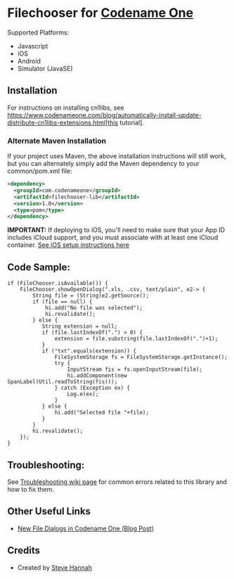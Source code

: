 # Filechooser for [Codename One](https://www.codenameone.com)

Supported Platforms:

* Javascript
* iOS
* Android
* Simulator (JavaSE)

## Installation

For instructions on installing cn1libs, see https://www.codenameone.com/blog/automatically-install-update-distribute-cn1libs-extensions.html[this tutorial].

### Alternate Maven Installation

If your project uses Maven, the above installation instructions will still work, but you can alternately simply add the Maven dependency to your common/pom.xml file:


```xml
<dependency>
  <groupId>com.codenameone</groupId>
  <artifactId>filechooser-lib</artifactId>
  <version>1.0</version>
  <type>pom</type>
</dependency>
```

**IMPORTANT:** If deploying to iOS, you'll need to make sure that your App ID includes iCloud support, and you must associate with at least one iCloud container.  [See iOS setup instructions here](https://github.com/shannah/cn1-filechooser/wiki/iOS-Setup)


## Code Sample:

~~~~
if (FileChooser.isAvailable()) {
    FileChooser.showOpenDialog(".xls, .csv, text/plain", e2-> {
        String file = (String)e2.getSource();
        if (file == null) {
            hi.add("No file was selected");
            hi.revalidate();
        } else {
           String extension = null;
           if (file.lastIndexOf(".") > 0) {
               extension = file.substring(file.lastIndexOf(".")+1);
           }
           if ("txt".equals(extension)) {
               FileSystemStorage fs = FileSystemStorage.getInstance();
               try {
                   InputStream fis = fs.openInputStream(file);
                   hi.addComponent(new SpanLabel(Util.readToString(fis)));
               } catch (Exception ex) {
                   Log.e(ex);
               }
           } else {
               hi.add("Selected file "+file);
           }
        }
        hi.revalidate();
    });
}
~~~~

## Troubleshooting:

See [Troubleshooting wiki page](https://github.com/shannah/cn1-filechooser/wiki/Troubleshooting) for common errors related to this library and how to fix them.

## Other Useful Links

* [New File Dialogs in Codename One (Blog Post)](https://www.codenameone.com/blog/native-file-open-dialogs.html)

## Credits

* Created by [Steve Hannah](https://sjhannah.com)